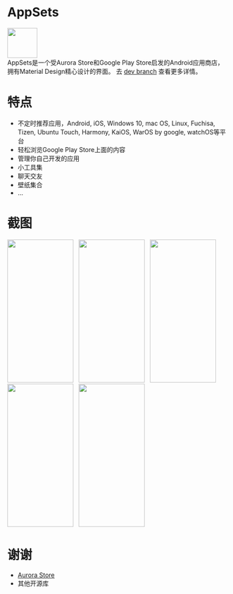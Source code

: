 # AppSets
<img src="https://i.loli.net/2020/04/30/kWQH2nTSPXVed4B.png" width="68" height="68"/><br>
AppSets是一个受Aurora Store和Google Play Store启发的Android应用商店，拥有Material Design精心设计的界面。
去 <a href="https://github.com/Xucaiju/AppSets/tree/dev">dev branch</a> 查看更多详情。
# 特点
* 不定时推荐应用，Android, iOS, Windows 10, mac OS, Linux, Fuchisa, Tizen, Ubuntu Touch, Harmony, KaiOS, WarOS by google, watchOS等平台
* 轻松浏览Google Play Store上面的内容
* 管理你自己开发的应用
* 小工具集
* 聊天交友
* 壁纸集合
* ...
# 截图
<img src="https://i.loli.net/2020/07/20/amhKkt8YETJSXd4.png" width="150" height="325"/>&nbsp;&nbsp;
<img src="https://i.loli.net/2020/07/20/K5hngo4s3q9bRwT.png" width="150" height="325"/>&nbsp;&nbsp;
<img src="https://i.loli.net/2020/07/20/eplMzXRnQgS8ZED.png" width="150" height="325"/>&nbsp;&nbsp;
<img src="https://i.loli.net/2020/07/20/izHlwcnjY9xPfpu.png" width="150" height="325"/>&nbsp;&nbsp;
<img src="https://i.loli.net/2020/07/20/3e1IpXHs2oa65wR.png" width="150" height="325"/>&nbsp;&nbsp;
# 谢谢
* <a href="https://gitlab.com/AuroraOSS">Aurora Store</a>
* 其他开源库

